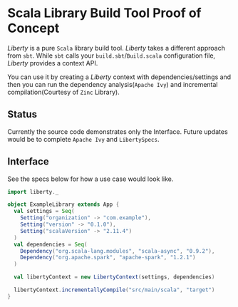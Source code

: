 Scala Library Build Tool Proof of Concept
=========================================
*Liberty* is a pure `Scala` library build tool. 
*Liberty* takes a different approach from `sbt`. While `sbt` calls your `build.sbt`/`Build.scala` configuration file,
*Liberty* provides a context API. 

You can use it by creating a *Liberty* context with dependencies/settings and then you can run the dependency analysis(`Apache Ivy`) and incremental compilation(Courtesy of `Zinc` Library). 

Status
------
Currently the source code demonstrates only the Interface. Future updates would be to complete `Apache Ivy` and 
`LibertySpecs`.

Interface
---------
See the specs below for how a use case would look like.
``` scala
import liberty._

object ExampleLibrary extends App {
  val settings = Seq(
    Setting("organization" -> "com.example"),
    Setting("version" -> "0.1.0"),
    Setting("scalaVersion" -> "2.11.4")
  )
  val dependencies = Seq(
    Dependency("org.scala-lang.modules", "scala-async", "0.9.2"),
    Dependency("org.apache.spark", "apache-spark", "1.2.1")
  )

  val libertyContext = new LibertyContext(settings, dependencies)

  libertyContext.incrementallyCompile("src/main/scala", "target")
}
```
